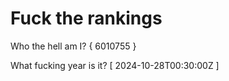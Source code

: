 # Fuck the rankings

Who the hell am I?
{ 6010755 }

What fucking year is it?
[ 2024-10-28T00:30:00Z ]
